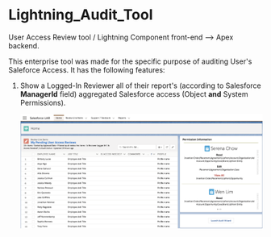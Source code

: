 # Lightning_Audit_Tool
User Access Review tool /  Lightning Component front-end --> Apex backend.

This enterprise tool was made for the specific purpose of auditing User's Saleforce Access. It has the following features:

<ol>
  <li> Show a Logged-In Reviewer all of their report's (according to Salesforce <b>ManagerId</b> field) aggregated Salesforce access (Object <b>and</b> System Permissions). </li>

![app main page](https://github.com/Nickz22/Lightning_Audit_Tool/blob/master/Screen%20Shot%202018-12-13%20at%206.08.11%20PM.png)

